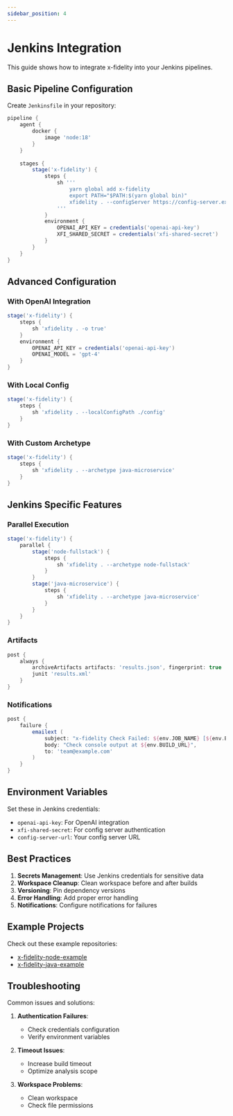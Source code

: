 ```yaml
---
sidebar_position: 4
---
```


# Jenkins Integration

This guide shows how to integrate x-fidelity into your Jenkins pipelines.

## Basic Pipeline Configuration

Create `Jenkinsfile` in your repository:

```groovy
pipeline {
    agent {
        docker {
            image 'node:18'
        }
    }
    
    stages {
        stage('x-fidelity') {
            steps {
                sh '''
                    yarn global add x-fidelity
                    export PATH="$PATH:$(yarn global bin)"
                    xfidelity . --configServer https://config-server.example.com
                '''
            }
            environment {
                OPENAI_API_KEY = credentials('openai-api-key')
                XFI_SHARED_SECRET = credentials('xfi-shared-secret')
            }
        }
    }
}
```

## Advanced Configuration

### With OpenAI Integration

```groovy
stage('x-fidelity') {
    steps {
        sh 'xfidelity . -o true'
    }
    environment {
        OPENAI_API_KEY = credentials('openai-api-key')
        OPENAI_MODEL = 'gpt-4'
    }
}
```

### With Local Config

```groovy
stage('x-fidelity') {
    steps {
        sh 'xfidelity . --localConfigPath ./config'
    }
}
```

### With Custom Archetype

```groovy
stage('x-fidelity') {
    steps {
        sh 'xfidelity . --archetype java-microservice'
    }
}
```

## Jenkins Specific Features

### Parallel Execution

```groovy
stage('x-fidelity') {
    parallel {
        stage('node-fullstack') {
            steps {
                sh 'xfidelity . --archetype node-fullstack'
            }
        }
        stage('java-microservice') {
            steps {
                sh 'xfidelity . --archetype java-microservice'
            }
        }
    }
}
```

### Artifacts

```groovy
post {
    always {
        archiveArtifacts artifacts: 'results.json', fingerprint: true
        junit 'results.xml'
    }
}
```

### Notifications

```groovy
post {
    failure {
        emailext (
            subject: "x-fidelity Check Failed: ${env.JOB_NAME} [${env.BUILD_NUMBER}]",
            body: "Check console output at ${env.BUILD_URL}",
            to: 'team@example.com'
        )
    }
}
```

## Environment Variables

Set these in Jenkins credentials:

- `openai-api-key`: For OpenAI integration
- `xfi-shared-secret`: For config server authentication
- `config-server-url`: Your config server URL

## Best Practices

1. **Secrets Management**: Use Jenkins credentials for sensitive data
2. **Workspace Cleanup**: Clean workspace before and after builds
3. **Versioning**: Pin dependency versions
4. **Error Handling**: Add proper error handling
5. **Notifications**: Configure notifications for failures

## Example Projects

Check out these example repositories:
- [x-fidelity-node-example](https://github.com/example/x-fidelity-node)
- [x-fidelity-java-example](https://github.com/example/x-fidelity-java)

## Troubleshooting

Common issues and solutions:

1. **Authentication Failures**:
   - Check credentials configuration
   - Verify environment variables

2. **Timeout Issues**:
   - Increase build timeout
   - Optimize analysis scope

3. **Workspace Problems**:
   - Clean workspace
   - Check file permissions
